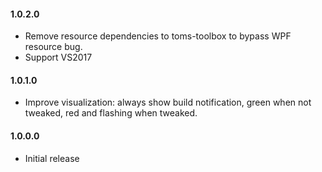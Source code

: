#### 1.0.2.0
* Remove resource dependencies to toms-toolbox to bypass WPF resource bug.
* Support VS2017

#### 1.0.1.0
* Improve visualization: always show build notification, green when not tweaked, red and flashing when tweaked.

#### 1.0.0.0
* Initial release 